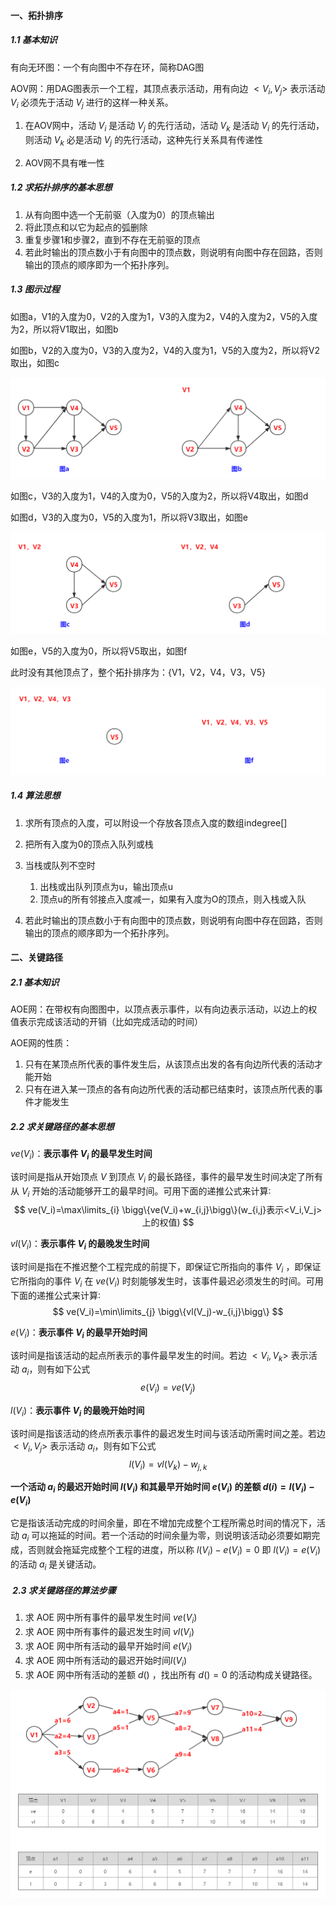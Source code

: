 #### 一、拓扑排序

##### 1.1 基本知识

有向无环图：一个有向图中不存在环，简称DAG图

AOV网：用DAG图表示一个工程，其顶点表示活动，用有向边 $<V_i, V_j>$ 表示活动 $V_i$ 必须先于活动 $V_j$ 进行的这样一种关系。

1. 在AOV网中，活动 $V_i$ 是活动 $V_j$ 的先行活动，活动 $V_k$ 是活动 $V_i$ 的先行活动，则活动 $V_k$ 必是活动 $V_j$ 的先行活动，这种先行关系具有传递性

2. AOV网不具有唯一性

##### 1.2 求拓扑排序的基本思想

1. 从有向图中选一个无前驱（入度为0）的顶点输出
2. 将此顶点和以它为起点的弧删除
3. 重复步骤1和步骤2，直到不存在无前驱的顶点
4. 若此时输出的顶点数小于有向图中的顶点数，则说明有向图中存在回路，否则输出的顶点的顺序即为一个拓扑序列。

##### 1.3 图示过程

如图a，V1的入度为0，V2的入度为1，V3的入度为2，V4的入度为2，V5的入度为2，所以将V1取出，如图b

如图b，V2的入度为0，V3的入度为2，V4的入度为1，V5的入度为2，所以将V2取出，如图c

![拓扑排序1](pic/拓扑排序1.png)

如图c，V3的入度为1，V4的入度为0，V5的入度为2，所以将V4取出，如图d

如图d，V3的入度为0，V5的入度为1，所以将V3取出，如图e

![拓扑排序2](pic/拓扑排序2.png)

如图e，V5的入度为0，所以将V5取出，如图f

此时没有其他顶点了，整个拓扑排序为：{V1，V2，V4，V3，V5}

![拓扑排序3](pic/拓扑排序3.png)

##### 1.4 算法思想

1. 求所有顶点的入度，可以附设一个存放各顶点入度的数组indegree[]
2. 把所有入度为0的顶点入队列或栈
3. 当栈或队列不空时
   1. 出栈或出队列顶点为u，输出顶点u
   2. 顶点u的所有邻接点入度减一，如果有入度为O的顶点，则入栈或入队

4. 若此时输出的顶点数小于有向图中的顶点数，则说明有向图中存在回路，否则输出的顶点的顺序即为一个拓扑序列。



#### 二、关键路径

##### 2.1 基本知识

AOE网：在带权有向图图中，以顶点表示事件，以有向边表示活动，以边上的权值表示完成该活动的开销（比如完成活动的时间）

AOE网的性质：

1. 只有在某顶点所代表的事件发生后，从该顶点出发的各有向边所代表的活动才能开始
2. 只有在进入某一顶点的各有向边所代表的活动都已结束时，该顶点所代表的事件才能发生

##### 2.2 求关键路径的基本思想

$ve(V_i)$：**表示事件 $V_i$ 的最早发生时间**

该时间是指从开始顶点 $V$ 到顶点 $V_i$ 的最长路径，事件的最早发生时间决定了所有从 $V_i$ 开始的活动能够开工的最早时间。可用下面的递推公式来计算∶
$$
ve(V_i)=\max\limits_{i} \bigg\{ve(V_i)+w_{i,j}\bigg\}(w_{i,j}表示<V_i,V_j>上的权值)
$$


$vl(V_i)$：**表示事件 $V_i$ 的最晚发生时间**

该时间是指在不推迟整个工程完成的前提下，即保证它所指向的事件 $V_i$ ，即保证它所指向的事件 $V_i$ 在 $ve(V_i)$ 时刻能够发生时，该事件最迟必须发生的时间。可用下面的递推公式来计算∶
$$
ve(V_i)=\min\limits_{j} \bigg\{vl(V_j)-w_{i,j}\bigg\}
$$


$e(V_i)$：**表示事件 $V_i$ 的最早开始时间**

该时间是指该活动的起点所表示的事件最早发生的时间。若边 $<V_i, V_k>$ 表示活动 $a_i$，则有如下公式
$$
e(V_i)=ve(V_j)
$$


$l(V_i)$：**表示事件 $V_i$ 的最晚开始时间**

该时间是指该活动的终点所表示事件的最迟发生时间与该活动所需时间之差。若边 $<V_i,V_j>$ 表示活动 $a_i$，则有如下公式
$$
l(V_i)=vl(V_k)-w_{j,k}
$$


**一个活动 $a_i$ 的最迟开始时间 $l(V_i)$ 和其最早开始时间 $e(V_i)$ 的差额 $d(i)=l(V_i) - e(V_i)$**

它是指该活动完成的时间余量，即在不增加完成整个工程所需总时间的情况下，活动 $a_i$ 可以拖延的时间。若一个活动的时间余量为零，则说明该活动必须要如期完成，否则就会拖延完成整个工程的进度，所以称 $l(V_i) - e(V_i)=0$ 即 $l(V_i)=e(V_i)$ 的活动 $a_i$ 是关键活动。

#####  2.3 求关键路径的算法步骤

1. 求 AOE 网中所有事件的最早发生时间 $ve(V_i)$
2. 求 AOE 网中所有事件的最迟发生时间 $vl(V_i)$
3. 求 AOE 网中所有活动的最早开始时间 $e(V_i)$ 
4. 求 AOE 网中所有活动的最迟开始时间$l(V_i)$
5. 求 AOE 网中所有活动的差额 $d()$ ，找出所有 $d()=0$ 的活动构成关键路径。 

![关键路径](pic/关键路径.png)